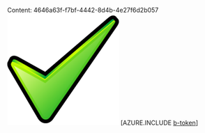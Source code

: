 Content: 4646a63f-f7bf-4442-8d4b-4e27f6d2b057![image](2d567b95-81f4-4d14-9b9b-b985d937329d.png)
[AZURE.INCLUDE [b-token](9b19d068-c3f9-4117-a8e9-ef2fc226ef61.md)]
